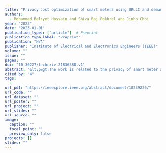 ```yaml
---
title: "Privacy cost optimization of smart meters using URLLC and demand side energy trading"
authors:
  - Mohammad Belayet Hossain and Shiva Raj Pokhrel and Jinho Choi
year: "2023"
date: "2023-01-01"
publication_types: ["article"]  # Preprint
publication_type_label: "Preprint"
publication: "N/A"
publisher: "Institute of Electrical and Electronics Engineers (IEEE)"
volume: ""
issue: ""
pages: ""
doi: "10.36227/techrxiv.21836388.v1"
abstract: "&lt;p&gt;The work is related to the privacy of smart meter and the benifits of using URLLC in smart grid network.&lt;/p&gt;"
cited_by: "4"
tags:
  - 
url_pdf: "https://ieeexplore.ieee.org/abstract/document/10239226/"
url_code: ""
url_dataset: ""
url_poster: ""
url_project: ""
url_slides: ""
url_source: ""
image:
  caption: ""
  focal_point: ""
  preview_only: false
projects: []
slides: ""
---
```

